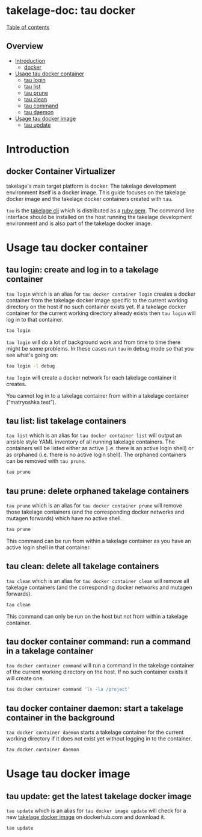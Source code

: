# takelage-doc: tau docker

[Table of contents](../../README.md)

## Overview 

- [Introduction](#introduction)
  - [docker](#docker)
- [Usage tau docker container](#container)
  - [tau login](#login)
  - [tau list](#list)
  - [tau prune](#prune)
  - [tau clean](#clean)
  - [tau command](#command)
  - [tau daemon](#daemon)
- [Usage tau docker image](#image)
  - [tau update](#update)

<a name="introduction"/>

# Introduction

<a name="docker"/>

## docker Container Virtualizer

takelage's main target platform is docker.
The takelage development environment itself is a docker image.
This guide focuses on the takelage docker image
and the takelage docker containers created with `tau`.

`tau` is the 
[takelage cli](https://github.com/takelwerk/takelage-cli)
which is distributed as a 
[ruby gem](https://rubygems.org/gems/takelage).
The command line interface should be installed on the
host running the takelage development environment
and is also part of the takelage docker image.

<a name="container"/>

# Usage tau docker container

<a name="login"/>

## tau login: create and log in to a takelage container

`tau login` which is an alias for `tau docker container login`
creates a docker container from the takelage docker image
specific to the current working directory on the host
if no such container exists yet.
If a takelage docker container for the current working directory
already exists then `tau login` will log in to that container.

```bash
tau login
```

`tau login` will do a lot of background work and from time
to time there might be some problems. In these cases run
`tau` in debug mode so that you see what's going on:

```bash
tau login -l debug
```

`tau login` will create a docker network for each
takelage container it creates.

You cannot log in to a takelage container
from within a takelage container (“matryoshka test”).

<a name="list"/>

## tau list: list takelage containers

`tau list` which is an alias for `tau docker container list`
will output an ansible style YAML inventory of all running
takelage containers.
The containers will be listed 
either as active (i.e. there is an active login shell)
or as orphaned (i.e. there is no active login shell).
The orphaned containers can be removed with `tau prune`.

```bash
tau prune
```

## tau prune: delete orphaned takelage containers

`tau prune` which is an alias for `tau docker container prune`
will remove those takelage containers 
(and the corresponding docker networks and mutagen forwards)
which have no active shell.

```bash
tau prune
```

This command can be run from within a takelage container
as you have an active login shell in that container.

<a name="clean"/>

## tau clean: delete all takelage containers

`tau clean` which is an alias for `tau docker container clean`
will remove all takelage containers
(and the corresponding docker networks and mutagen forwards).

```bash
tau clean
```

This command can only be run on the host
but not from within a takelage container.

<a name="command"/>

## tau docker container command: run a command in a takelage container

`tau docker container command` will run a command in the
takelage container of the current working directory on the host.
If no such container exists it will create one.

```bash
tau docker container command 'ls -la /project'
```

<a name="daemon"/>

## tau docker container daemon: start a takelage container in the background

`tau docker container daemon` starts a takelage container for the
current working directory if it does not exist yet
without logging in to the container.

```bash
tau docker container daemon
```

<a name="image"/>

# Usage tau docker image

<a name="update"/>

## tau update: get the latest takelage docker image

`tau update` which is an alias for `tau docker image update`
will check for a new 
[takelage docker image](https://hub.docker.com/r/takelwerk/takelage/tags)
on dockerhub.com and download it.

```bash
tau update
```
